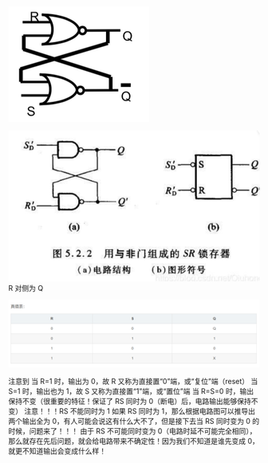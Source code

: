 ![200](https://raw.githubusercontent.com/acdefg/cdn/main/obsidian/20230510092611.png)

![300](https://raw.githubusercontent.com/acdefg/cdn/main/obsidian/20230510092629.png)
R 对侧为 Q

![](https://raw.githubusercontent.com/acdefg/cdn/main/obsidian/20230510092538.png)

注意到
当 R=1 时，输出为 0，故 R 又称为直接置“0”端，或“复位”端（reset）
当 S=1 时，输出也为 1，故 S 又称为直接置“1”端，或“置位”端
当 R=S=0 时，输出保持不变（很重要的特征！保证了 RS 同时为 0（断电）后，电路输出能够保持不变）
注意！！！RS 不能同时为 1
如果 RS 同时为 1，那么根据电路图可以推导出两个输出全为 0，有人可能会说这有什么大不了，但是接下去当 RS 同时变为 0 的时候，问题来了！！！
由于 RS 不可能同时变为 0（电路时延不可能完全相同），那么就存在先后问题，就会给电路带来不确定性！因为我们不知道是谁先变成 0，就更不知道输出会变成什么样！

